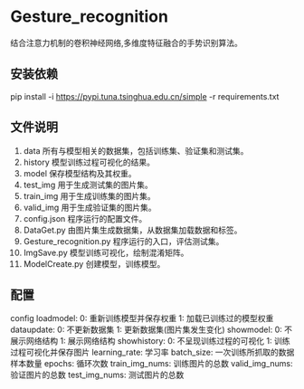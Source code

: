 # Gesture_recognition
结合注意力机制的卷积神经网络,多维度特征融合的手势识别算法。

## 安装依赖
pip install -i https://pypi.tuna.tsinghua.edu.cn/simple -r requirements.txt

## 文件说明
1. data
所有与模型相关的数据集，包括训练集、验证集和测试集。
2. history
模型训练过程可视化的结果。
3. model
保存模型结构及其权重。
4. test_img
用于生成测试集的图片集。
5. train_img
用于生成训练集的图片集。
6. valid_img
用于生成验证集的图片集。
7. config.json
程序运行的配置文件。
8. DataGet.py
由图片集生成数据集，从数据集加载数据和标签。
9. Gesture_recognition.py
程序运行的入口，评估测试集。
10. ImgSave.py
模型训练可视化，绘制混淆矩阵。
11. ModelCreate.py
创建模型，训练模型。

## 配置
config
    loadmodel: 
        0: 重新训练模型并保存权重
        1: 加载已训练过的模型权重
    dataupdate: 
        0: 不更新数据集
        1: 更新数据集(图片集发生变化)
    showmodel: 
        0: 不展示网络结构
        1: 展示网络结构
    showhistory: 
        0: 不呈现训练过程的可视化
        1: 训练过程可视化并保存图片
    learning_rate: 
        学习率
    batch_size:
        一次训练所抓取的数据样本数量
    epochs:
        循环次数
    train_img_nums: 
        训练图片的总数
    valid_img_nums: 
        验证图片的总数
    test_img_nums: 
        测试图片的总数

 
